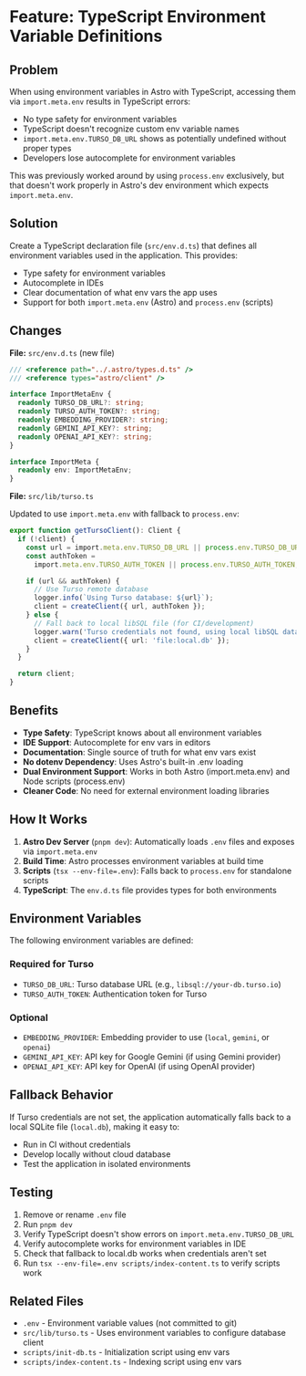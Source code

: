# Feature: TypeScript Environment Variable Definitions

## Problem

When using environment variables in Astro with TypeScript, accessing them via `import.meta.env` results in TypeScript errors:
- No type safety for environment variables
- TypeScript doesn't recognize custom env variable names
- `import.meta.env.TURSO_DB_URL` shows as potentially undefined without proper types
- Developers lose autocomplete for environment variables

This was previously worked around by using `process.env` exclusively, but that doesn't work properly in Astro's dev environment which expects `import.meta.env`.

## Solution

Create a TypeScript declaration file (`src/env.d.ts`) that defines all environment variables used in the application. This provides:
- Type safety for environment variables
- Autocomplete in IDEs
- Clear documentation of what env vars the app uses
- Support for both `import.meta.env` (Astro) and `process.env` (scripts)

## Changes

**File:** `src/env.d.ts` (new file)

```typescript
/// <reference path="../.astro/types.d.ts" />
/// <reference types="astro/client" />

interface ImportMetaEnv {
  readonly TURSO_DB_URL?: string;
  readonly TURSO_AUTH_TOKEN?: string;
  readonly EMBEDDING_PROVIDER?: string;
  readonly GEMINI_API_KEY?: string;
  readonly OPENAI_API_KEY?: string;
}

interface ImportMeta {
  readonly env: ImportMetaEnv;
}
```

**File:** `src/lib/turso.ts`

Updated to use `import.meta.env` with fallback to `process.env`:

```typescript
export function getTursoClient(): Client {
  if (!client) {
    const url = import.meta.env.TURSO_DB_URL || process.env.TURSO_DB_URL;
    const authToken =
      import.meta.env.TURSO_AUTH_TOKEN || process.env.TURSO_AUTH_TOKEN;

    if (url && authToken) {
      // Use Turso remote database
      logger.info(`Using Turso database: ${url}`);
      client = createClient({ url, authToken });
    } else {
      // Fall back to local libSQL file (for CI/development)
      logger.warn('Turso credentials not found, using local libSQL database');
      client = createClient({ url: 'file:local.db' });
    }
  }

  return client;
}
```

## Benefits

- **Type Safety**: TypeScript knows about all environment variables
- **IDE Support**: Autocomplete for env vars in editors
- **Documentation**: Single source of truth for what env vars exist
- **No dotenv Dependency**: Uses Astro's built-in .env loading
- **Dual Environment Support**: Works in both Astro (import.meta.env) and Node scripts (process.env)
- **Cleaner Code**: No need for external environment loading libraries

## How It Works

1. **Astro Dev Server** (`pnpm dev`): Automatically loads `.env` files and exposes via `import.meta.env`
2. **Build Time**: Astro processes environment variables at build time
3. **Scripts** (`tsx --env-file=.env`): Falls back to `process.env` for standalone scripts
4. **TypeScript**: The `env.d.ts` file provides types for both environments

## Environment Variables

The following environment variables are defined:

### Required for Turso
- `TURSO_DB_URL`: Turso database URL (e.g., `libsql://your-db.turso.io`)
- `TURSO_AUTH_TOKEN`: Authentication token for Turso

### Optional
- `EMBEDDING_PROVIDER`: Embedding provider to use (`local`, `gemini`, or `openai`)
- `GEMINI_API_KEY`: API key for Google Gemini (if using Gemini provider)
- `OPENAI_API_KEY`: API key for OpenAI (if using OpenAI provider)

## Fallback Behavior

If Turso credentials are not set, the application automatically falls back to a local SQLite file (`local.db`), making it easy to:
- Run in CI without credentials
- Develop locally without cloud database
- Test the application in isolated environments

## Testing

1. Remove or rename `.env` file
2. Run `pnpm dev`
3. Verify TypeScript doesn't show errors on `import.meta.env.TURSO_DB_URL`
4. Verify autocomplete works for environment variables in IDE
5. Check that fallback to local.db works when credentials aren't set
6. Run `tsx --env-file=.env scripts/index-content.ts` to verify scripts work

## Related Files

- `.env` - Environment variable values (not committed to git)
- `src/lib/turso.ts` - Uses environment variables to configure database client
- `scripts/init-db.ts` - Initialization script using env vars
- `scripts/index-content.ts` - Indexing script using env vars
